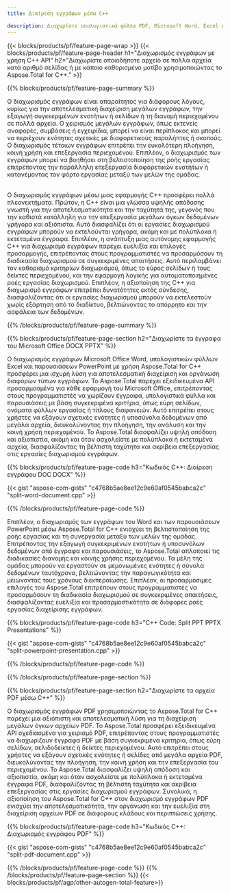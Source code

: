 ```yaml
---
title: Διαίρεση εγγράφων μέσω C++ 

description: Διαχωρίστε υπολογιστικά φύλλα PDF, Microsoft Word, Excel και παρουσιάσεις PowerPoint μέσω της εφαρμογής σας C++. Διαχωρίστε το έγγραφο κατά αριθμό σελίδας ή με κάποιο προκαθορισμένο μοτίβο.
---
```


{{< blocks/products/pf/feature-page-wrap >}}
{{< blocks/products/pf/feature-page-header h1="Διαχωρισμός εγγράφων με χρήση C++ API" h2="Διαχωρίστε οποιοδήποτε αρχείο σε πολλά αρχεία κατά αριθμό σελίδας ή με κάποιο καθορισμένο μοτίβο χρησιμοποιώντας το Aspose.Total for C++." >}}

{{% blocks/products/pf/feature-page-summary %}}

Ο διαχωρισμός εγγράφων είναι απαραίτητος για διάφορους λόγους, κυρίως για την αποτελεσματική διαχείριση μεγάλων εγγράφων, την εξαγωγή συγκεκριμένων ενοτήτων ή σελίδων ή τη διανομή περιεχομένου σε πολλά αρχεία. Ο χειρισμός μεγάλων εγγράφων, όπως εκτενείς αναφορές, συμβάσεις ή εγχειρίδια, μπορεί να είναι περίπλοκος και μπορεί να περιέχουν ενότητες σχετικές με διαφορετικούς παραλήπτες ή σκοπούς. Ο διαχωρισμός τέτοιων εγγράφων επιτρέπει την ευκολότερη πλοήγηση, κοινή χρήση και επεξεργασία περιεχομένου. Επιπλέον, ο διαχωρισμός των εγγράφων μπορεί να βοηθήσει στη βελτιστοποίηση της ροής εργασίας επιτρέποντας την παράλληλη επεξεργασία διαφορετικών ενοτήτων ή κατανέμοντας τον φόρτο εργασίας μεταξύ των μελών της ομάδας. <br /><br />

Ο διαχωρισμός εγγράφων μέσω μιας εφαρμογής C++ προσφέρει πολλά πλεονεκτήματα. Πρώτον, η C++ είναι μια γλώσσα υψηλής απόδοσης γνωστή για την αποτελεσματικότητα και την ταχύτητά της, γεγονός που την καθιστά κατάλληλη για την επεξεργασία μεγάλων όγκων δεδομένων γρήγορα και αξιόπιστα. Αυτό διασφαλίζει ότι οι εργασίες διαχωρισμού εγγράφων μπορούν να εκτελούνται γρήγορα, ακόμη και με πολύπλοκα ή εκτεταμένα έγγραφα. Επιπλέον, η ανάπτυξη μιας αυτόνομης εφαρμογής C++ για διαχωρισμό εγγράφων παρέχει ευελιξία και επιλογές προσαρμογής, επιτρέποντας στους προγραμματιστές να προσαρμόσουν τη διαδικασία διαχωρισμού σε συγκεκριμένες απαιτήσεις. Αυτό περιλαμβάνει τον καθορισμό κριτηρίων διαχωρισμού, όπως το εύρος σελίδων ή τους δείκτες περιεχομένου, και την εφαρμογή λογικής για αυτοματοποιημένες ροές εργασίας διαχωρισμού. Επιπλέον, η αξιοποίηση της C++ για διαχωρισμό εγγράφων επιτρέπει δυνατότητες εκτός σύνδεσης, διασφαλίζοντας ότι οι εργασίες διαχωρισμού μπορούν να εκτελεστούν χωρίς εξάρτηση από το διαδίκτυο, βελτιώνοντας το απόρρητο και την ασφάλεια των δεδομένων. 

{{% /blocks/products/pf/feature-page-summary  %}}

{{% blocks/products/pf/feature-page-section  h2="Διαχωρίστε τα έγγραφα του Microsoft Office DOCX PPTX" %}}

Ο διαχωρισμός εγγράφων Microsoft Office Word, υπολογιστικών φύλλων Excel και παρουσιάσεων PowerPoint με χρήση Aspose.Total for C++ προσφέρει μια ισχυρή λύση για αποτελεσματική διαχείριση και οργάνωση διαφόρων τύπων εγγράφων. Το Aspose.Total παρέχει εξειδικευμένα API προσαρμοσμένα για κάθε εφαρμογή του Microsoft Office, επιτρέποντας στους προγραμματιστές να χωρίζουν έγγραφα, υπολογιστικά φύλλα και παρουσιάσεις με βάση συγκεκριμένα κριτήρια, όπως εύρη σελίδων, ονόματα φύλλων εργασίας ή τίτλους διαφανειών. Αυτό επιτρέπει στους χρήστες να εξάγουν σχετικές ενότητες ή υποσύνολα δεδομένων από μεγάλα αρχεία, διευκολύνοντας την πλοήγηση, την ανάλυση και την κοινή χρήση περιεχομένου. Το Aspose.Total διασφαλίζει υψηλή απόδοση και αξιοπιστία, ακόμη και όταν ασχολείστε με πολύπλοκα ή εκτεταμένα αρχεία, διασφαλίζοντας τη βέλτιστη ταχύτητα και ακρίβεια επεξεργασίας στις εργασίες διαχωρισμού εγγράφων.

{{% blocks/products/pf/feature-page-code h3="Κωδικός C++: Διαίρεση εγγράφου DOC DOCX" %}}

{{< gist "aspose-com-gists" "c4768b5ae8ee12c9e60af0545babca2c" "split-word-document.cpp" >}}

{{% /blocks/products/pf/feature-page-code  %}}

Επιπλέον, ο διαχωρισμός των εγγράφων του Word και των παρουσιάσεων PowerPoint μέσω Aspose.Total for C++ ενισχύει τη βελτιστοποίηση της ροής εργασίας και τη συνεργασία μεταξύ των μελών της ομάδας. Επιτρέποντας την εξαγωγή συγκεκριμένων ενοτήτων ή υποσυνόλων δεδομένων από έγγραφα και παρουσιάσεις, το Aspose.Total απλοποιεί τις διαδικασίες διανομής και κοινής χρήσης περιεχομένου. Τα μέλη της ομάδας μπορούν να εργαστούν σε μεμονωμένες ενότητες ή σύνολα δεδομένων ταυτόχρονα, βελτιώνοντας την παραγωγικότητα και μειώνοντας τους χρόνους διεκπεραίωσης. Επιπλέον, οι προσαρμόσιμες επιλογές του Aspose.Total επιτρέπουν στους προγραμματιστές να προσαρμόσουν τη διαδικασία διαχωρισμού σε συγκεκριμένες απαιτήσεις, διασφαλίζοντας ευελιξία και προσαρμοστικότητα σε διάφορες ροές εργασίας διαχείρισης εγγράφων.

{{% blocks/products/pf/feature-page-code h3="C++ Code: Split PPT PPTX Presentations" %}}

{{< gist "aspose-com-gists" "c4768b5ae8ee12c9e60af0545babca2c" "split-powerpoint-presentation.cpp" >}}

{{% /blocks/products/pf/feature-page-code  %}}

{{% /blocks/products/pf/feature-page-section %}}

{{% blocks/products/pf/feature-page-section  h2="Διαχωρίστε τα αρχεία PDF μέσω C++" %}}

Ο διαχωρισμός εγγράφων PDF χρησιμοποιώντας το Aspose.Total for C++ παρέχει μια αξιόπιστη και αποτελεσματική λύση για τη διαχείριση μεγάλων όγκων αρχείων PDF. Το Aspose.Total προσφέρει εξειδικευμένα API σχεδιασμένα για χειρισμό PDF, επιτρέποντας στους προγραμματιστές να διαχωρίζουν έγγραφα PDF με βάση συγκεκριμένα κριτήρια, όπως εύρη σελίδων, σελιδοδείκτες ή δείκτες περιεχομένου. Αυτό επιτρέπει στους χρήστες να εξάγουν σχετικές ενότητες ή σελίδες από μεγάλα αρχεία PDF, διευκολύνοντας την πλοήγηση, την κοινή χρήση και την επεξεργασία του περιεχομένου. Το Aspose.Total διασφαλίζει υψηλή απόδοση και αξιοπιστία, ακόμη και όταν ασχολείστε με πολύπλοκα ή εκτεταμένα έγγραφα PDF, διασφαλίζοντας τη βέλτιστη ταχύτητα και ακρίβεια επεξεργασίας στις εργασίες διαχωρισμού εγγράφων. Συνολικά, η αξιοποίηση του Aspose.Total for C++ στον διαχωρισμό εγγράφων PDF ενισχύει την αποτελεσματικότητα, την οργάνωση και την ευελιξία στη διαχείριση αρχείων PDF σε διάφορους κλάδους και περιπτώσεις χρήσης.

{{% blocks/products/pf/feature-page-code h3="Κωδικός C++: Διαχωρισμός εγγράφου PDF" %}}

{{< gist "aspose-com-gists" "c4768b5ae8ee12c9e60af0545babca2c" "split-pdf-document.cpp" >}}

{{% /blocks/products/pf/feature-page-code  %}}
{{% /blocks/products/pf/feature-page-section %}}
{{< blocks/products/pf/agp/other-autogen-total-feature>}}
